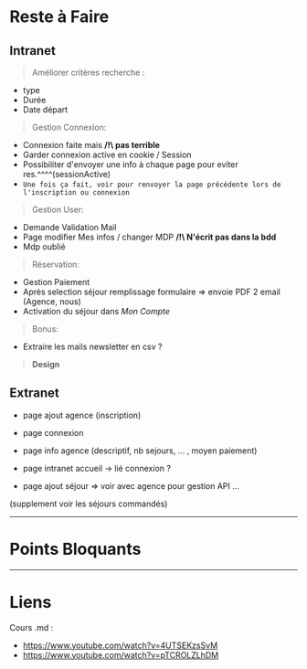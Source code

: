# Reste à Faire



## Intranet

> Améliorer critères recherche :
 * type
 * Durée
 * Date départ

> Gestion Connexion:
 * Connexion faite mais **/!\ pas terrible**
 * Garder connexion active en cookie / Session
 * Possibiliter d'envoyer une info à chaque page pour eviter res.^^^^(sessionActive)
 * `Une fois ça fait, voir pour renvoyer la page précédente lors de l'inscription ou connexion`

> Gestion User:
 * Demande Validation Mail
 * Page modifier Mes infos / changer MDP     **/!\ N'écrit pas dans la bdd**
 * Mdp oublié

> Réservation:
 * Gestion Paiement
 * Après selection séjour remplissage formulaire => envoie PDF 2 email (Agence, nous)
 * Activation du séjour dans *Mon Compte*

> Bonus:
 * Extraire les mails newsletter en csv ?

> **Design**


## Extranet

- page ajout agence (inscription)

- page connexion

- page info agence (descriptif, nb sejours, ... , moyen paiement)

- page intranet accueil -> lié connexion ?

- page ajout séjour => voir avec agence pour gestion API ...

(supplement voir les séjours commandés)


---

# Points Bloquants



---

# Liens

Cours .md : 
- <https://www.youtube.com/watch?v=4UTSEKzsSvM>
- <https://www.youtube.com/watch?v=pTCROLZLhDM>
